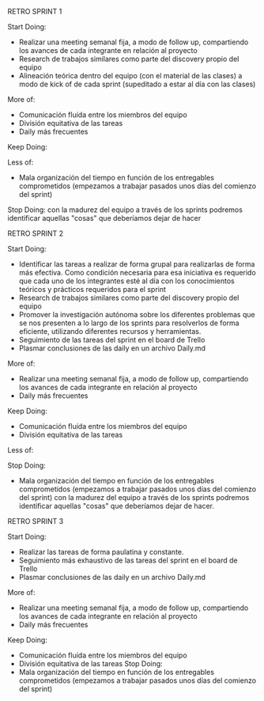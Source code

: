 RETRO SPRINT 1

Start Doing:
- Realizar una meeting semanal fija, a modo de follow up, compartiendo los avances de cada integrante en relación al proyecto
- Research de trabajos similares como parte del discovery propio del equipo
- Alineación teórica dentro del equipo (con el material de las clases) a modo de kick of de cada sprint (supeditado a estar al día con las clases)

More of: 
- Comunicación fluída entre los miembros del equipo
- División equitativa de las tareas 
- Daily más frecuentes

Keep Doing: 

Less of: 
- Mala organización del tiempo en función de los entregables comprometidos (empezamos a trabajar pasados unos días del comienzo del sprint)

Stop Doing: con la madurez del equipo a través de los sprints podremos identificar aquellas "cosas" que deberíamos dejar de hacer



RETRO SPRINT 2

Start Doing:
- Identificar las tareas a realizar de forma grupal para realizarlas de forma más efectiva. Como condición necesaria para esa iniciativa es requerido que cada uno de los integrantes esté al día con los conocimientos teóricos y prácticos requeridos para el sprint
- Research de trabajos similares como parte del discovery propio del equipo
- Promover la investigación autónoma sobre los diferentes problemas que se nos presenten a lo largo de los sprints para resolverlos de forma eficiente, utilizando diferentes recursos y herramientas.
- Seguimiento de las tareas del sprint en el board de Trello
- Plasmar conclusiones de las daily en un archivo Daily.md

More of: 
- Realizar una meeting semanal fija, a modo de follow up, compartiendo los avances de cada integrante en relación al proyecto
- Daily más frecuentes

Keep Doing: 
- Comunicación fluída entre los miembros del equipo
- División equitativa de las tareas 

Less of: 

Stop Doing: 
- Mala organización del tiempo en función de los entregables comprometidos (empezamos a trabajar pasados unos días del comienzo del sprint) con la madurez del equipo a través de los sprints podremos identificar aquellas "cosas" que deberíamos dejar de hacer.



RETRO SPRINT 3

Start Doing:

-	Realizar las tareas de forma paulatina y constante.
-	Seguimiento más exhaustivo de las tareas del sprint en el board de Trello
-	Plasmar conclusiones de las daily en un archivo Daily.md

More of:

-	Realizar una meeting semanal fija, a modo de follow up, compartiendo los avances de cada integrante en relación al proyecto
-	Daily más frecuentes

Keep Doing:

-	Comunicación fluída entre los miembros del equipo
-	División equitativa de las tareas
Stop Doing:
-	Mala organización del tiempo en función de los entregables comprometidos (empezamos a trabajar pasados unos días del comienzo del sprint)





